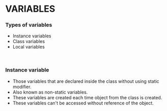 # VARIABLES

### Types of variables

+ Instance variables
+ Class variables
+ Local variables

<br>

### Instance variable

+ Those variables that are declared inside the class without using static modifier.
+ Also known as non-static variables.
+ These variables are created each time object from the class is created.
+ These variables can't be accessed without reference of the object.
